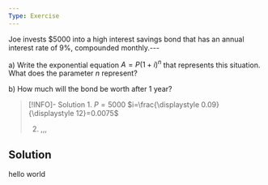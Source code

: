 ```yaml
---
Type: Exercise
---
```


Joe invests $5000 into a high interest savings bond that has an annual interest rate of 9%, compounded monthly.---

a) Write the exponential equation $A=P(1+i)^n$ that represents this situation. What does the parameter $n$ represent?

b) How much will the bond be worth after 1 year?

> [!INFO]- Solution
> 1. 
> $P=5000$
> $i=\frac{\displaystyle 0.09}{\displaystyle 12}=0.0075$
> 
> 
> 2. ,,,


## Solution
hello world
